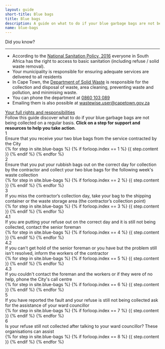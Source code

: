 ```yaml
---
layout: guide
short-title: Blue bags
title: Blue bags
description: A guide on what to do if your blue garbage bags are not being collected on a regular basis
name: blue-bags
---
```

<div class="hidden-print">
  <div class="did-you-know">
    <div class="title">
      <i class="fa fa-question-circle fa-fw" aria-hidden="true"></i> Did you know?
    </div>
    <hr>
    <div class="content">
      <ul class="fa-ul">
        <li>
          <i class="fa-li fa fa-gavel" aria-hidden="true"></i> According to the <a target="_blank" href="http://www.dwa.gov.za/Documents/sanitation/17005SC_POLICY_National%20Sanitation%20Policy%202016%20FINAL310117.pdf"> National Sanitation Policy, 2016</a> everyone in South Africa has the right to access to basic sanitation (including refuse / solid waste removal).
        </li>
        <li>
          <i class="fa-li fa fa-gavel" aria-hidden="true"></i>Your municipality is responsible for ensuring adequate services are delivered to all residents
        </li>
        <li>
          <i class="fa-li fa fa-trash" aria-hidden="true"></i> In Cape Town, the <a href="http://www.capetown.gov.za/Departments/Solid%20Waste%20Management%20Department" target="_blank">Department of Solid Waste</a> is responsible for the collection and disposal of waste, area cleaning, preventing waste and pollution, and minimising waste.
        </li>
        <li>
          <i class="fa-li fa fa-phone" aria-hidden="true"></i> You can phone the department at <a href="tel:0860103089">0860 103 089</a>
        </li>
        <li>
          <i class="fa-li fa fa-envelope" aria-hidden="true"></i>Emailing them is also possible at <a href="mailto:wastewise.user@capetown.gov.za">wastewise.user@capetown.gov.za</a>
        </li>
      </ul>
      <a href="#" class="btn btn-primary"><i class="fa fa-fw fa-gavel" aria-hidden="true"></i> Your full rights and responsibilities</a>
    </div>
  </div>
</div>

<div class="guide panel-group" id="accordion" role="tablist" aria-multiselectable="true">

  <div class="description">Follow this guide discover what to do if your blue garbage bags are not being collected on a regular basis. <b class="hidden-print">Click on a step for support and resources to help you take action</b>.</div>

  <div class="panel single-step">
    <div class="panel-heading title-box" role="tab" id="headingOne">
      <div role="button" data-toggle="collapse" data-parent="#accordion" href="#collapseOne" aria-expanded="true" aria-controls="collapseOne">
        <div class="circle">1</div>
        <div class="title">Ensure that you receive your two blue bags from the service contracted by the City</div>
      </div>
    </div>
    <div id="collapseOne" class="panel-collapse collapse in" role="tabpanel" aria-labelledby="headingOne">
      <div class="panel-body">
        {% for step in site.blue-bags %}
          {% if forloop.index == 1 %}
            {{ step.content }}
          {% endif %}
        {% endfor %}
      </div>
    </div>
  </div>
  <div class="panel single-step">
    <div class="panel-heading title-box" role="tab" id="headingTwo">
      <div role="button" data-toggle="collapse" data-parent="#accordion" href="#collapseTwo" aria-expanded="true" aria-controls="collapseTwo">
        <div class="circle">2</div>
        <div class="title">Ensure that you put your rubbish bags out on the correct day for collection by the contractor and collect your two blue bags for the following week's waste collection</div>
      </div>
    </div>
    <div id="collapseTwo" class="panel-collapse collapse" role="tabpanel" aria-labelledby="headingTwo">
      <div class="panel-body">
        {% for step in site.blue-bags %}
          {% if forloop.index == 2 %}
            {{ step.content }}
          {% endif %}
        {% endfor %}
      </div>
    </div>
  </div>
  <div class="panel single-step">
    <div class="panel-heading title-box" role="tab" id="headingThree">
      <div role="button" data-toggle="collapse" data-parent="#accordion" href="#collapseThree" aria-expanded="true" aria-controls="collapseThree">
        <div class="circle">3</div>
        <div class="title">If you miss the contractor’s collection day, take your bag to the shipping container or the waste storage area (the contractor’s collection point)</div>
      </div>
    </div>
    <div id="collapseThree" class="panel-collapse collapse" role="tabpanel" aria-labelledby="headingThree">
      <div class="panel-body">
        {% for step in site.blue-bags %}
          {% if forloop.index == 3 %}
            {{ step.content }}
          {% endif %}
        {% endfor %}
      </div>
    </div>
  </div>
  <div class="panel single-step">
    <div class="panel-heading title-box" role="tab" id="headingFour">
      <div role="button" data-toggle="collapse" data-parent="#accordion" href="#collapseFour" aria-expanded="true" aria-controls="collapseFour">
        <div class="circle">4.1</div>
        <div class="title">If you are putting your refuse out on the correct day and it is still not being collected, contact the senior foreman</div>
      </div>
    </div>
    <div id="collapseFour" class="panel-collapse collapse" role="tabpanel" aria-labelledby="headingFour">
      <div class="panel-body">
        {% for step in site.blue-bags %}
          {% if forloop.index == 4 %}
            {{ step.content }}
          {% endif %}
        {% endfor %}
      </div>
    </div>
  </div>
  <div class="panel single-step">
    <div class="panel-heading title-box" role="tab" id="headingFive">
      <div role="button" data-toggle="collapse" data-parent="#accordion" href="#collapseFive" aria-expanded="true" aria-controls="collapseFive">
        <div class="circle">4.2</div>
        <div class="title">If you can't get hold of the senior foreman or you have but the problem still isn't resolved, inform the workers of the contractor</div>
      </div>
    </div>
    <div id="collapseFive" class="panel-collapse collapse" role="tabpanel" aria-labelledby="headingFive">
      <div class="panel-body">
        {% for step in site.blue-bags %}
          {% if forloop.index == 5 %}
            {{ step.content }}
          {% endif %}
        {% endfor %}
      </div>
    </div>
  </div>
  <div class="panel single-step">
    <div class="panel-heading title-box" role="tab" id="headingSix">
      <div role="button" data-toggle="collapse" data-parent="#accordion" href="#collapseSix" aria-expanded="true" aria-controls="collapseSix">
        <div class="circle">4.3</div>
        <div class="title">If you couldn't contact the foreman and the workers or if they were of no help, phone the City's call centre</div>
      </div>
    </div>
    <div id="collapseSix" class="panel-collapse collapse" role="tabpanel" aria-labelledby="headingSix">
      <div class="panel-body">
        {% for step in site.blue-bags %}
          {% if forloop.index == 6 %}
            {{ step.content }}
          {% endif %}
        {% endfor %}
      </div>
    </div>
  </div>
  <div class="panel single-step">
    <div class="panel-heading title-box" role="tab" id="headingSeven">
      <div role="button" data-toggle="collapse" data-parent="#accordion" href="#collapseSeven" aria-expanded="true" aria-controls="collapseSeven">
        <div class="circle">5</div>
        <div class="title">If you have reported the fault and your refuse is still not being collected ask for the assistance of your ward councillor</div>
      </div>
    </div>
    <div id="collapseSeven" class="panel-collapse collapse" role="tabpanel" aria-labelledby="headingSeven">
      <div class="panel-body">
        {% for step in site.blue-bags %}
          {% if forloop.index == 7 %}
            {{ step.content }}
          {% endif %}
        {% endfor %}
      </div>
    </div>
  </div>

  <div class="panel single-step">
    <div class="panel-heading title-box" role="tab" id="headingEight">
      <div role="button" data-toggle="collapse" data-parent="#accordion" href="#collapseEight" aria-expanded="true" aria-controls="collapseEight">
        <div class="circle">6</div>
        <div class="title">Is your refuse still not collected after talking to your ward councillor? These organisations can assist</div>
      </div>
    </div>
    <div id="collapseEight" class="panel-collapse collapse" role="tabpanel" aria-labelledby="headingEight">
      <div class="panel-body">
        {% for step in site.blue-bags %}
          {% if forloop.index == 8 %}
            {{ step.content }}
          {% endif %}
        {% endfor %}
      </div>
    </div>
  </div>
</div>